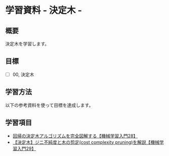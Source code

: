# 学習資料 - 決定木 - 
## 概要
決定木を学習します。

## 目標
- [ ] 00, 決定木

## 学習方法
以下の参考資料を使って目標を達成します。

## 学習項目
- [回帰の決定木アルゴリズムを完全図解する【機械学習入門28】](https://datawokagaku.com/decision_tree/)
- [【決定木】ジニ不純度と木の剪定(cost complexity pruning)を解説【機械学習入門29】](https://datawokagaku.com/decision_tree_classifier/)
